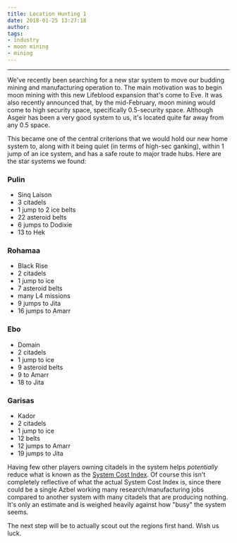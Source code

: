 ```yaml
---
title: Location Hunting 1
date: 2018-01-25 13:27:18
author:
tags:
- industry
- moon mining
- mining
---
```

***

We've recently been searching for a new star system to move our budding mining and manufacturing operation to.  The main motivation was to begin moon mining with this new Lifeblood expansion that's come to Eve.  It was also recently announced that, by the mid-February, moon mining would come to high security space, specifically 0.5-security space.  Although Asgeir has been a very good system to us, it's located quite far away from any 0.5 space.

This became one of the central criterions that we would hold our new home system to, along with it being quiet (in terms of high-sec ganking), within 1 jump of an ice system, and has a safe route to major trade hubs.  Here are the star systems we found:

### Pulin
- Sinq Laison
- 3 citadels
- 1 jump to 2 ice belts
- 22 asteroid belts
- 6 jumps to Dodixie
- 13 to Hek

### Rohamaa
- Black Rise
- 2 citadels
- 1 jump to ice
- 7 asteroid belts 
- many L4 missions
- 9 jumps to Jita
- 16 jumps to Amarr

### Ebo
- Domain
- 2 citadels
- 1 jump to ice
- 9 asteroid belts
- 9 to Amarr
- 18 to Jita

### Garisas
- Kador
- 2 citadels
- 1 jump to ice
- 12 belts
- 12 jumps to Amarr
- 19 jumps to Jita

Having few other players owning citadels in the system helps _potentially_ reduce what is known as the [System Cost Index](https://wiki.eveuniversity.org/Industry#System_Cost_Index).  Of course this isn't completely reflective of what the actual System Cost Index is, since there could be a single Azbel working many research/manufacturing jobs compared to another system with many citadels that are producing nothing.  It's only an estimate and is weighed heavily against how "busy" the system seems.

The next step will be to actually scout out the regions first hand.  Wish us luck.